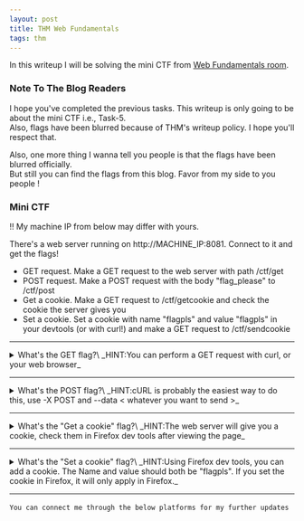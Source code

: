 ```yaml
---
layout: post
title: THM Web Fundamentals
tags: thm
---
```

In this writeup I will be solving the mini CTF from [Web Fundamentals room](https://tryhackme.com/room/webfundamentals).

### Note To The Blog Readers

I hope you've completed the previous tasks. This writeup is only going to be about the mini CTF i.e., Task-5.\
Also, flags have been blurred because of THM's writeup policy. I hope you'll respect that.

Also, one more thing I wanna tell you people is that the flags have been blurred officially.\
But still you can find the flags from this blog. Favor from my side to you people !

### Mini CTF 

!! My machine IP from below may differ with yours.

There's a web server running on http://MACHINE_IP:8081. Connect to it and get the flags!

- GET request. Make a GET request to the web server with path /ctf/get
- POST request. Make a POST request with the body "flag_please" to /ctf/post
- Get a cookie. Make a GET request to /ctf/getcookie and check the cookie the server gives you
- Set a cookie. Set a cookie with name "flagpls" and value "flagpls" in your devtools (or with curl!) and make a GET request to /ctf/sendcookie

---

<details>
<summary>What's the GET flag?\
_HINT:You can perform a GET request with curl, or your web browser_</summary>
<br>
![Flag 1](images/thm-web-fundamentals/flag1.jpeg)
<!---
dGhtezE2MjUyMGJlYzkyNWJkNzk3OWU5YWU2NWE3MjVmOTlmfQ==
--->
</details>

---

<details>
<summary>What's the POST flag?\
_HINT:cURL is probably the easiest way to do this, use -X POST and --data < whatever you want to send >_</summary>
<br>
![Flag 2](images/thm-web-fundamentals/flag2.jpeg)
<!---
dGhtezM1MTdjOTAyZTIyZGVmOWM2ZTA5Yjk5YTkwNDBiYTA5fQ==
--->
</details>

---

<details>
<summary>What's the "Get a cookie" flag?\
_HINT:The web server will give you a cookie, check them in Firefox dev tools after viewing the page_</summary>
<br>
![Flag 3](images/thm-web-fundamentals/flag3.jpeg)
<!---
dGhtezkxYjFhYzI2MDZmMzZiOTM1ZjQ2NTU1ODIxM2Q3ZWJkfQ==
--->
</details>

---

<details>
<summary>What's the "Set a cookie" flag?\
_HINT:Using Firefox dev tools, you can add a cookie. The Name and value should both be "flagpls". If you set the cookie in Firefox, it will only apply in Firefox._</summary>
<br>
![Flag 4](images/thm-web-fundamentals/flag4.jpeg)
<!---
dGhte2MxMGI1Y2I3NTQ2ZjM1OWQxOWM3NDdkYjJkMGY0N2IzfQ==
--->
</details>

---

`You can connect me through the below platforms for my further updates`